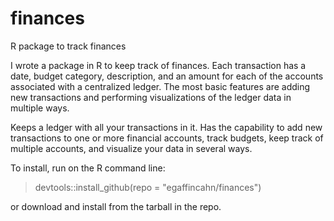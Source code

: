 # finances
R package to track finances

I wrote a package in R to keep track of finances. Each transaction has a date, budget category, description, and an amount for each of the accounts associated with a centralized ledger. The most basic features are adding new transactions and performing visualizations of the ledger data in multiple ways.

Keeps a ledger with all your transactions in it. Has the capability to add new transactions to one or more financial accounts, track budgets, keep track of multiple accounts, and visualize your data in several ways.

To install, run on the R command line:
> devtools::install_github(repo = "egaffincahn/finances")

or download and install from the tarball in the repo.
